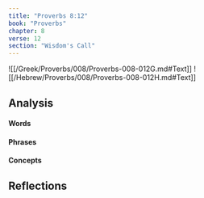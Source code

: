 ```yaml
---
title: "Proverbs 8:12"
book: "Proverbs"
chapter: 8
verse: 12
section: "Wisdom's Call"
---
```

![[/Greek/Proverbs/008/Proverbs-008-012G.md#Text]]
![[/Hebrew/Proverbs/008/Proverbs-008-012H.md#Text]]

## Analysis

#### Words

#### Phrases

#### Concepts

## Reflections
